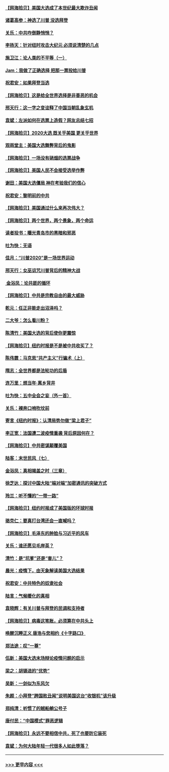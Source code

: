 #### [【网海拾贝】美国大选成了本世纪最大欺诈丑闻](../pages/nsc993/n12538029.md?t=11110102) 
#### [诸葛高参：神选了川普 没选拜登](../pages/nsc993/n12537664.md?t=11110102) 
#### [关乐：中共咋倒静悄悄？](../pages/nsc993/n12537615.md?t=11110102) 
#### [李扬天：针对纽时攻击大纪元 必须说清楚的几点](../pages/nsc993/n12536001.md?t=11110102) 
#### [施卫江：论人类的不平等（一）](../pages/nsc993/n12535700.md?t=11110102) 
#### [Jam：我做了正确选择 把那一票投给川普](../pages/nsc993/n12535743.md?t=11110102) 
#### [祝君安：如果拜登当选](../pages/nsc993/n12535726.md?t=11110102) 
#### [【网海拾贝】这是给全世界选择是非善恶的机会](../pages/nsc993/n12535061.md?t=11110102) 
#### [邢天行：这一字之变诠释了中国当朝乱象玄机](../pages/nsc993/n12533446.md?t=11110102) 
#### [袁斌：左派如何在选票上造假？网友总结七招](../pages/nsc993/n12533180.md?t=11110102) 
#### [【网海拾贝】2020大选 既关乎美国 更关乎世界](../pages/nsc993/n12533161.md?t=11110102) 
#### [观雨堂主：美国大选舞弊背后的鬼影](../pages/nsc993/n12533153.md?t=11110102) 
#### [【网海拾贝】一场没有硝烟的选票战争](../pages/nsc993/n12531883.md?t=11110102) 
#### [【网海拾贝】美国人民不会接受选举作弊](../pages/nsc993/n12528850.md?t=11110102) 
#### [谢田：美国大选僵局 神在考验我们的信心](../pages/nsc993/n12527932.md?t=11110102) 
#### [祝君安：黎明前的中共](../pages/nsc993/n12524071.md?t=11110102) 
#### [【网海拾贝】美国通过什么来再次伟大？](../pages/nsc993/n12523844.md?t=11110102) 
#### [【网海拾贝】两个世界，两个景象，两个命运](../pages/nsc993/n12521419.md?t=11110102) 
#### [读者投书：曝光青岛市的黑暗和邪恶](../pages/nsc993/n12520988.md?t=11110102) 
#### [吐为快：无语](../pages/nsc993/n12518588.md?t=11110102) 
#### [佳月：“川普2020”是一场世界运动](../pages/nsc993/n12518581.md?t=11110102) 
#### [邢天行：女巫诅咒川普背后的精神大战](../pages/nsc993/n12517257.md?t=11110102) 
#### [ 金浴凤：论共匪的循环](../pages/nsc993/n12517133.md?t=11110102) 
#### [【网海拾贝】中共是宗教自由的最大威胁](../pages/nsc993/n12516879.md?t=11110102) 
#### [乾元：任正非能走出沼泽吗？](../pages/nsc993/n12515831.md?t=11110102) 
#### [二大爷：怎么看川粉？](../pages/nsc993/n12515820.md?t=11110102) 
#### [陈清竹：美国大选的背后使你更震惊](../pages/nsc993/n12515589.md?t=11110102) 
#### [【网海拾贝】纽约时报是不是被中共收买了？](../pages/nsc993/n12515122.md?t=11110102) 
#### [陈伟霆：马克思“共产主义”行骗术（上）](../pages/nsc993/n12510217.md?t=11110102) 
#### [隋志：全世界都是法轮功的后盾](../pages/nsc993/n12510636.md?t=11110102) 
#### [连万里：想当年‧离乡背井](../pages/nsc993/n12510623.md?t=11110102) 
#### [吐为快：五中全会之妄（外一首）](../pages/nsc993/n12510470.md?t=11110102) 
#### [关乐：裸奔口哨吹坟前](../pages/nsc993/n12510403.md?t=11110102) 
#### [寄言《纽约时报》：认清局势勿做“梁上君子”](../pages/nsc993/n12510042.md?t=11110102) 
#### [李正宽：法国遭二波疫情重袭 背后原因何在？](../pages/nsc993/n12509971.md?t=11110102) 
#### [【网海拾贝】中共密谋颠覆美国](../pages/nsc993/n12509816.md?t=11110102) 
#### [陆客：末世民风（七）](../pages/nsc993/n12507822.md?t=11110102) 
#### [金浴凤：真相揭盖之时（三章）](../pages/nsc993/n12507804.md?t=11110102) 
#### [徐芝达：探讨中国大陆“端对端”加密通讯的突破方式](../pages/nsc993/n12507682.md?t=11110102) 
#### [玲兰：听不懂的“一带一路”](../pages/nsc993/n12507669.md?t=11110102) 
#### [【网海拾贝】纽约时报成了美国版的环球时报](../pages/nsc993/n12507053.md?t=11110102) 
#### [骆克仁：要真打台湾还会一直喊吗？](../pages/nsc993/n12506843.md?t=11110102) 
#### [【网海拾贝】毛泽东的肿脸与习近平的风车](../pages/nsc993/n12504537.md?t=11110102) 
#### [关乐：谁还愿见毛岸英？](../pages/nsc993/n12503866.md?t=11110102) 
#### [清竹：是“坑爹”还是“害儿”？](../pages/nsc993/n12503034.md?t=11110102) 
#### [晨光：疫情下，由天象解读美国大选结果](../pages/nsc993/n12502536.md?t=11110102) 
#### [祝君安：中共特色的奴隶社会](../pages/nsc993/n12501529.md?t=11110102) 
#### [陆言：气候暖化的真相](../pages/nsc993/n12501183.md?t=11110102) 
#### [袁晓辉：有关川普与拜登的民调和支持者](../pages/nsc993/n12500433.md?t=11110102) 
#### [【网海拾贝】病毒这笔账，必须算在中共头上](../pages/nsc993/n12500320.md?t=11110102) 
#### [唤醒沉睡正义 唐浩与您相约《十字路口》](../pages/nsc993/n12497980.md?t=11110102) 
#### [郑法途：叹“一尊”](../pages/nsc993/n12498837.md?t=11110102) 
#### [伍新：美国大选末场辩论疫情问题的启示](../pages/nsc993/n12498829.md?t=11110102) 
#### [梁之：胡锡进的“优势”](../pages/nsc993/n12498780.md?t=11110102) 
#### [吴新：一剑似为东风欠](../pages/nsc993/n12498772.md?t=11110102) 
#### [朱颜：小拜登“跨国败丑闻”说明美国这台“收银机”该升级](../pages/nsc993/n12498731.md?t=11110102) 
#### [郑纯清：听惯了的贼船艄公号子](../pages/nsc993/n12498721.md?t=11110102) 
#### [唐付民：“中国模式”罪恶逻辑](../pages/nsc993/n12498310.md?t=11110102) 
#### [【网海拾贝】永远不要相信中共，死了也要防它装死](../pages/nsc993/n12498162.md?t=11110102) 
#### [袁斌：为何大陆年轻一代很多人如此堕落？](../pages/nsc993/n12495696.md?t=11110102) 

----
#### [ >>> 更早内容 <<< ](../indexes/nsc993-earlier.md)
